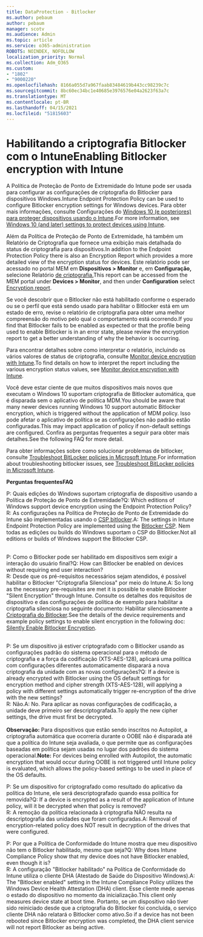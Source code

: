 ```yaml
---
title: DataProtection - Bitlocker
ms.author: pebaum
author: pebaum
manager: scotv
ms.audience: Admin
ms.topic: article
ms.service: o365-administration
ROBOTS: NOINDEX, NOFOLLOW
localization_priority: Normal
ms.collection: Adm_O365
ms.custom:
- "1802"
- "9000220"
ms.openlocfilehash: 8166a055d7a967faab83484619b443cc98239c7c
ms.sourcegitcommit: 8bc60ec34bc1e40685e3976576e04a2623f63a7c
ms.translationtype: MT
ms.contentlocale: pt-BR
ms.lasthandoff: 04/15/2021
ms.locfileid: "51815603"
---
```

# <a name="enabling-bitlocker-encryption-with-intune"></a><span data-ttu-id="e20f7-102">Habilitando a criptografia Bitlocker com o Intune</span><span class="sxs-lookup"><span data-stu-id="e20f7-102">Enabling Bitlocker encryption with Intune</span></span>

<span data-ttu-id="e20f7-103">A Política de Proteção de Ponto de Extremidade do Intune pode ser usada para configurar as configurações de criptografia do Bitlocker para dispositivos Windows.</span><span class="sxs-lookup"><span data-stu-id="e20f7-103">Intune Endpoint Protection Policy can be used to configure Bitlocker encryption settings for Windows devices.</span></span> <span data-ttu-id="e20f7-104">Para obter mais informações, consulte Configurações do [Windows 10 (e posteriores) para proteger dispositivos usando o Intune](https://docs.microsoft.com/intune/endpoint-protection-windows-10#windows-encryption).</span><span class="sxs-lookup"><span data-stu-id="e20f7-104">For more information, see [Windows 10 (and later) settings to protect devices using Intune](https://docs.microsoft.com/intune/endpoint-protection-windows-10#windows-encryption).</span></span>

<span data-ttu-id="e20f7-105">Além da Política de Proteção de Ponto de Extremidade, há também um Relatório de Criptografia que fornece uma exibição mais detalhada do status de criptografia para dispositivos.</span><span class="sxs-lookup"><span data-stu-id="e20f7-105">In addition to the Endpoint Protection Policy there is also an Encryption Report which provides a more detailed view of the encryption status for devices.</span></span> <span data-ttu-id="e20f7-106">Este relatório pode ser acessado no portal MEM em **Dispositivos > Monitor** e, em **Configuração,** selecione Relatório [de criptografia.](https://endpoint.microsoft.com/#blade/Microsoft_Intune_DeviceSettings/DevicesMonitorMenu/encryptionReport)</span><span class="sxs-lookup"><span data-stu-id="e20f7-106">This report can be accessed from the MEM portal under **Devices > Monitor**, and then under **Configuration** select [Encryption report](https://endpoint.microsoft.com/#blade/Microsoft_Intune_DeviceSettings/DevicesMonitorMenu/encryptionReport).</span></span>

<span data-ttu-id="e20f7-107">Se você descobrir que o Bitlocker não está habilitado conforme o esperado ou se o perfil que está sendo usado para habilitar o Bitlocker está em um estado de erro, revise o relatório de criptografia para obter uma melhor compreensão do motivo pelo qual o comportamento está ocorrendo.</span><span class="sxs-lookup"><span data-stu-id="e20f7-107">If you find that Bitlocker fails to be enabled as expected or that the profile being used to enable Bitlocker is in an error state, please review the encryption report to get a better understanding of why the behavior is occurring.</span></span>

<span data-ttu-id="e20f7-108">Para encontrar detalhes sobre como interpretar o relatório, incluindo os vários valores de status de criptografia, consulte [Monitor device encryption with Intune](https://docs.microsoft.com/mem/intune/protect/encryption-monitor).</span><span class="sxs-lookup"><span data-stu-id="e20f7-108">To find details on how to interpret the report including the various encryption status values, see [Monitor device encryption with Intune](https://docs.microsoft.com/mem/intune/protect/encryption-monitor).</span></span>

<span data-ttu-id="e20f7-109">Você deve estar ciente de que muitos dispositivos mais novos que executam o Windows 10 suportam criptografia de Bitlocker automática, que é disparada sem o aplicativo de política MDM.</span><span class="sxs-lookup"><span data-stu-id="e20f7-109">You should be aware that many newer devices running Windows 10 support automatic Bitlocker encryption, which is triggered without the application of MDM policy.</span></span> <span data-ttu-id="e20f7-110">Isso pode afetar o aplicativo de política se as configurações não padrão estão configuradas.</span><span class="sxs-lookup"><span data-stu-id="e20f7-110">This may impact application of policy if non-default settings are configured.</span></span> <span data-ttu-id="e20f7-111">Confira as perguntas frequentes a seguir para obter mais detalhes.</span><span class="sxs-lookup"><span data-stu-id="e20f7-111">See the following FAQ for more detail.</span></span>

<span data-ttu-id="e20f7-112">Para obter informações sobre como solucionar problemas de bitlocker, consulte [Troubleshoot BitLocker policies in Microsoft Intune](https://docs.microsoft.com/intune/protect/troubleshoot-bitlocker-policies).</span><span class="sxs-lookup"><span data-stu-id="e20f7-112">For information about troubleshooting bitlocker issues, see [Troubleshoot BitLocker policies in Microsoft Intune](https://docs.microsoft.com/intune/protect/troubleshoot-bitlocker-policies).</span></span>
 
 
<span data-ttu-id="e20f7-113">**Perguntas frequentes**</span><span class="sxs-lookup"><span data-stu-id="e20f7-113">**FAQ**</span></span>

<span data-ttu-id="e20f7-114">P: Quais edições do Windows suportam criptografia de dispositivo usando a Política de Proteção de Ponto de Extremidade?</span><span class="sxs-lookup"><span data-stu-id="e20f7-114">Q: Which editions of Windows support device encryption using the Endpoint Protection Policy?</span></span><br>
<span data-ttu-id="e20f7-115">R: As configurações na Política de Proteção de Ponto de Extremidade do Intune são implementadas usando o [CSP bitlocker](https://docs.microsoft.com/windows/client-management/mdm/bitlocker-csp).</span><span class="sxs-lookup"><span data-stu-id="e20f7-115">A: The settings in Intune Endpoint Protection Policy are implemented using the [Bitlocker CSP](https://docs.microsoft.com/windows/client-management/mdm/bitlocker-csp).</span></span> <span data-ttu-id="e20f7-116">Nem todas as edições ou builds do Windows suportam o CSP do Bitlocker.</span><span class="sxs-lookup"><span data-stu-id="e20f7-116">Not all editions or builds of Windows support the Bitlocker CSP.</span></span> <br><br>

<span data-ttu-id="e20f7-117">P: Como o Bitlocker pode ser habilitado em dispositivos sem exigir a interação do usuário final?</span><span class="sxs-lookup"><span data-stu-id="e20f7-117">Q: How can Bitlocker be enabled on devices without requiring end user interaction?</span></span><br>
<span data-ttu-id="e20f7-118">R: Desde que os pré-requisitos necessários sejam atendidos, é possível habilitar o Bitlocker "Criptografia Silenciosa" por meio do Intune.</span><span class="sxs-lookup"><span data-stu-id="e20f7-118">A: So long as the necessary pre-requisites are met it is possible to enable Bitlocker "Silent Encryption" through Intune.</span></span> <span data-ttu-id="e20f7-119">Consulte os detalhes dos requisitos de dispositivo e das configurações de política de exemplo para habilitar a criptografia silenciosa no seguinte documento: Habilitar silenciosamente a [Criptografia do Bitlocker](https://docs.microsoft.com/mem/intune/protect/encrypt-devices#silently-enable-bitlocker-on-devices).</span><span class="sxs-lookup"><span data-stu-id="e20f7-119">See the details of the device requirements and example policy settings to enable silent encryption in the following doc: [Silently Enable Bitlocker Encryption](https://docs.microsoft.com/mem/intune/protect/encrypt-devices#silently-enable-bitlocker-on-devices).</span></span> <br><br>

<span data-ttu-id="e20f7-120">P: Se um dispositivo já estiver criptografado com o Bitlocker usando as configurações padrão do sistema operacional para o método de criptografia e a força da codificação (XTS-AES-128), aplicará uma política com configurações diferentes automaticamente disparará a nova criptografia da unidade com as novas configurações?</span><span class="sxs-lookup"><span data-stu-id="e20f7-120">Q: If a device is already encrypted with Bitlocker using the OS default settings for encryption method and cipher strength (XTS-AES-128), will applying a policy with different settings automatically trigger re-encryption of the drive with the new settings?</span></span><br>
<span data-ttu-id="e20f7-121">R: Não.</span><span class="sxs-lookup"><span data-stu-id="e20f7-121">A: No.</span></span> <span data-ttu-id="e20f7-122">Para aplicar as novas configurações de codificação, a unidade deve primeiro ser descriptografada.</span><span class="sxs-lookup"><span data-stu-id="e20f7-122">To apply the new cipher settings, the drive must first be decrypted.</span></span><br><br>
<span data-ttu-id="e20f7-123">**Observação:** Para dispositivos que estão sendo inscritos no Autopilot, a criptografia automática que ocorreria durante o OOBE não é disparada até que a política do Intune seja avaliada, o que permite que as configurações baseadas em política sejam usadas no lugar dos padrões do sistema operacional.</span><span class="sxs-lookup"><span data-stu-id="e20f7-123">**Note:** For devices being enrolled with Autopilot, the automatic encryption that would occur during OOBE is not triggered until Intune policy is evaluated, which allows the policy-based settings to be used in place of the OS defaults.</span></span>
 
<span data-ttu-id="e20f7-124">P: Se um dispositivo for criptografado como resultado do aplicativo da política do Intune, ele será descriptografado quando essa política for removida?</span><span class="sxs-lookup"><span data-stu-id="e20f7-124">Q: If a device is encrypted as a result of the  application of Intune policy, will it be decrypted when that policy is removed?</span></span><br>
<span data-ttu-id="e20f7-125">R: A remoção da política relacionada à criptografia NÃO resulta na descriptografia das unidades que foram configuradas.</span><span class="sxs-lookup"><span data-stu-id="e20f7-125">A: Removal of encryption-related policy does NOT result in decryption of the drives that were configured.</span></span>
 
<span data-ttu-id="e20f7-126">P: Por que a Política de Conformidade do Intune mostra que meu dispositivo não tem o Bitlocker habilitado, mesmo que seja?</span><span class="sxs-lookup"><span data-stu-id="e20f7-126">Q: Why does Intune Compliance Policy show that my device does not have Bitlocker enabled, even though it is?</span></span><br>
<span data-ttu-id="e20f7-127">R: A configuração "Bitlocker habilitado" na Política de Conformidade do Intune utiliza o cliente DHA (Atestado de Saúde do Dispositivo Windows).</span><span class="sxs-lookup"><span data-stu-id="e20f7-127">A: The "Bitlocker enabled" setting in the Intune Compliance Policy utilizes the Windows Device Health Attestation  (DHA) client.</span></span> <span data-ttu-id="e20f7-128">Esse cliente mede apenas o estado do dispositivo no momento da inicialização.</span><span class="sxs-lookup"><span data-stu-id="e20f7-128">This client only measures device state at boot time.</span></span> <span data-ttu-id="e20f7-129">Portanto, se um dispositivo não tiver sido reiniciado desde que a criptografia do Bitlocker foi concluída, o serviço cliente DHA não relatará o Bitlocker como ativo.</span><span class="sxs-lookup"><span data-stu-id="e20f7-129">So if a device has not been rebooted since Bitlocker encryption was completed, the DHA client service will not report Bitlocker as being active.</span></span>
 
 